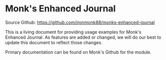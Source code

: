 # Monk's Enhanced Journal

Source Github: https://github.com/ironmonk88/monks-enhanced-journal

This is a living document for providing usage examples for Monk's Enhanced Journal. As features are added or changed, we will do our best to update this document to reflect those changes.

Primary documentation can be found on Monk's Github for the module.
